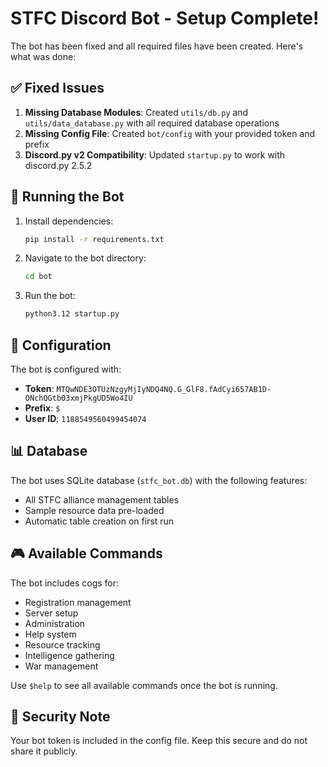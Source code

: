 # STFC Discord Bot - Setup Complete! 

The bot has been fixed and all required files have been created. Here's what was done:

## ✅ Fixed Issues

1. **Missing Database Modules**: Created `utils/db.py` and `utils/data_database.py` with all required database operations
2. **Missing Config File**: Created `bot/config` with your provided token and prefix
3. **Discord.py v2 Compatibility**: Updated `startup.py` to work with discord.py 2.5.2

## 🚀 Running the Bot

1. Install dependencies:
   ```bash
   pip install -r requirements.txt
   ```

2. Navigate to the bot directory:
   ```bash
   cd bot
   ```

3. Run the bot:
   ```bash
   python3.12 startup.py
   ```

## 🔧 Configuration

The bot is configured with:
- **Token**: `MTQwNDE3OTUzNzgyMjIyNDQ4NQ.G_GlF8.fAdCyi657AB1D-ONchQGtb03xmjPkgUD5Wo4IU`
- **Prefix**: `$`
- **User ID**: `1188549560499454074`

## 📊 Database

The bot uses SQLite database (`stfc_bot.db`) with the following features:
- All STFC alliance management tables
- Sample resource data pre-loaded
- Automatic table creation on first run

## 🎮 Available Commands

The bot includes cogs for:
- Registration management
- Server setup
- Administration
- Help system
- Resource tracking
- Intelligence gathering
- War management

Use `$help` to see all available commands once the bot is running.

## 🔐 Security Note

Your bot token is included in the config file. Keep this secure and do not share it publicly.